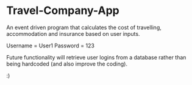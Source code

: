 # Travel-Company-App
An event driven program that calculates the cost of travelling, accommodation and insurance  based on user inputs.

Username = User1
Password = 123

Future functionality will retrieve user logins from a database rather than being hardcoded
(and also improve the coding).

:)
